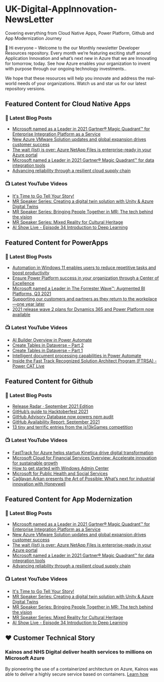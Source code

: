 # UK-Digital-AppInnovation-NewsLetter

Covering everything from Cloud Native Apps, Power Platform, Github and App Modernization Journey

👋 Hi everyone – Welcome to the our Monthly newsletter Developer Resources repository. Every month we’re featuring exciting stuff around Application Innovation and what’s next new in Azure that we are Innovating for tomorrow, today. See how Azure enables your organization to invent with purpose through our ongoing technology investments..


We hope that these resources will help you innovate and address the real-world needs of your organizations. Watch us and star us for our latest repository versions.

## Featured Content for Cloud Native Apps


### 📝 Latest Blog Posts

    
<!-- BLOGCNA:START -->
- [Microsoft named as a Leader in 2021 Gartner® Magic Quadrant™ for Enterprise Integration Platform as a Service](https://azure.microsoft.com/blog/microsoft-named-as-a-leader-in-2021-gartner-magic-quadrant-for-enterprise-integration-platform-as-a-service/)
- [New Azure VMware Solution updates and global expansion drives customer success](https://azure.microsoft.com/blog/new-azure-vmware-solution-updates-and-global-expansion-drives-customer-success/)
- [The wait (list) is over: Azure NetApp Files is enterprise-ready in your Azure portal](https://azure.microsoft.com/blog/the-wait-list-is-over-azure-netapp-files-is-enterpriseready-in-your-azure-portal/)
- [Microsoft named a Leader in 2021 Gartner® Magic Quadrant™ for data integration tools](https://azure.microsoft.com/blog/microsoft-named-a-leader-in-2021-gartner-magic-quadrant-for-data-integration-tools/)
- [Advancing reliability through a resilient cloud supply chain](https://azure.microsoft.com/blog/advancing-reliability-through-a-resilient-cloud-supply-chain/)
<!-- BLOGCNA:END -->

### 📺 Latest YouTube Videos

 
<!-- YOUTUBECNA:START -->
- [It's Time to Go Tell Your Story!](https://www.youtube.com/watch?v=GGR9W-MhkrM)
- [MR Speaker Series: Creating a digital twin solution with Unity & Azure Digital Twins](https://www.youtube.com/watch?v=xzXd57RutrQ)
- [MR Speaker Series: Bringing People Together in MR: The tech behind the vision](https://www.youtube.com/watch?v=wjGEaaLWsLo)
- [MR Speaker Series: Mixed Reality for Cultural Heritage](https://www.youtube.com/watch?v=J7G2oj3rtGg)
- [AI Show Live - Episode 34 Introduction to Deep Learning](https://www.youtube.com/watch?v=YTmvicIL5HA)
<!-- YOUTUBECNA:END -->

##  Featured Content for PowerApps
### 📝 Latest Blog Posts
<!-- BLOGPOWER:START -->
- [Automation in Windows 11 enables users to reduce repetitive tasks and boost productivity](https://cloudblogs.microsoft.com/powerplatform/2021/10/04/automation-in-windows-11-enables-users-to-reduce-repetitive-tasks-and-boost-productivity/)
- [Ensure Power Platform success in your organization through a Center of Excellence](https://cloudblogs.microsoft.com/powerplatform/2021/09/20/ensure-power-platform-success-in-your-organization-through-a-center-of-excellence/)
- [Microsoft named a Leader in The Forrester Wave™: Augmented BI Platforms, Q3 2021](https://powerbi.microsoft.com/en-us/blog/microsoft-named-a-leader-in-the-forrester-wave-augmented-bi-platforms-q3-2021/)
- [Supporting our customers and partners as they return to the workplace—one year later](https://cloudblogs.microsoft.com/powerplatform/2021/07/15/supporting-our-customers-and-partners-as-they-return-to-the-workplace-one-year-later/)
- [2021 release wave 2 plans for Dynamics 365 and Power Platform now available](https://cloudblogs.microsoft.com/dynamics365/bdm/2021/07/15/2021-release-wave-2-plans-for-dynamics-365-and-power-platform-now-available/)
<!-- BLOGPOWER:END -->
 ### 📺 Latest YouTube Videos
    
<!-- YOUTUBEPOWER:START -->
- [AI Builder Overview in Power Automate](https://www.youtube.com/watch?v=D7p-sSauBTQ)
- [Create Tables in Dataverse – Part 2](https://www.youtube.com/watch?v=SCTSftWTTDc)
- [Create Tables in Dataverse – Part 1](https://www.youtube.com/watch?v=txHnZ7ZymEI)
- [Intelligent document processing capabilities in Power Automate](https://www.youtube.com/watch?v=xmMbXmceS2Y)
- [Inside the Fast Track Recognized Solution Architect Program (FTRSA) - Power CAT Live](https://www.youtube.com/watch?v=A1h2RnneOBA)
<!-- YOUTUBEPOWER:END -->

##  Featured Content for Github
### 📝 Latest Blog Posts
<!-- BLOGGITHUB:START -->
- [Release Radar · September 2021 Edition](https://github.blog/2021-10-08-release-radar-aug-2021/)
- [GitHub&#8217;s guide to Hacktoberfest 2021](https://github.blog/2021-10-07-githubs-guide-hacktoberfest-2021/)
- [GitHub Advisory Database now powers npm audit](https://github.blog/2021-10-07-github-advisory-database-now-powers-npm-audit/)
- [GitHub Availability Report: September 2021](https://github.blog/2021-10-06-github-availability-report-september-2021/)
- [13 tiny and terrific entries from the js13kGames competition](https://github.blog/2021-10-05-13-tiny-and-terrific-entries-from-the-js13kgames-competition/)
<!-- BLOGGITHUB:END -->
### 📺 Latest YouTube Videos
<!-- YOUTUBEGITHUB:START -->
- [FastTrack for Azure helps startup Kinetica drive digital transformation](https://www.youtube.com/watch?v=lZ0yQtGnWe8)
- [Microsoft Cloud for Financial Services Overview: Accelerate innovation for sustainable growth](https://www.youtube.com/watch?v=qSmsfJ5ieZE)
- [How to get started with Windows Admin Center](https://www.youtube.com/watch?v=JQ1aHG8yZkQ)
- [Microsoft for Public Health and Social Services](https://www.youtube.com/watch?v=G31-XLmBb14)
- [Çağlayan Arkan presents the Art of Possible: What’s next for industrial innovation with Honeywell](https://www.youtube.com/watch?v=hZKC-V7vQhM)
<!-- YOUTUBEGITHUB:END -->
##  Featured Content for App Modernization
### 📝 Latest Blog Posts
<!-- BLOGAPPMOD:START -->
- [Microsoft named as a Leader in 2021 Gartner® Magic Quadrant™ for Enterprise Integration Platform as a Service](https://azure.microsoft.com/blog/microsoft-named-as-a-leader-in-2021-gartner-magic-quadrant-for-enterprise-integration-platform-as-a-service/)
- [New Azure VMware Solution updates and global expansion drives customer success](https://azure.microsoft.com/blog/new-azure-vmware-solution-updates-and-global-expansion-drives-customer-success/)
- [The wait (list) is over: Azure NetApp Files is enterprise-ready in your Azure portal](https://azure.microsoft.com/blog/the-wait-list-is-over-azure-netapp-files-is-enterpriseready-in-your-azure-portal/)
- [Microsoft named a Leader in 2021 Gartner® Magic Quadrant™ for data integration tools](https://azure.microsoft.com/blog/microsoft-named-a-leader-in-2021-gartner-magic-quadrant-for-data-integration-tools/)
- [Advancing reliability through a resilient cloud supply chain](https://azure.microsoft.com/blog/advancing-reliability-through-a-resilient-cloud-supply-chain/)
<!-- BLOGAPPMOD:END -->
### 📺 Latest YouTube Videos
<!-- YOUTUBEAPPMOD:START -->
- [It's Time to Go Tell Your Story!](https://www.youtube.com/watch?v=GGR9W-MhkrM)
- [MR Speaker Series: Creating a digital twin solution with Unity & Azure Digital Twins](https://www.youtube.com/watch?v=xzXd57RutrQ)
- [MR Speaker Series: Bringing People Together in MR: The tech behind the vision](https://www.youtube.com/watch?v=wjGEaaLWsLo)
- [MR Speaker Series: Mixed Reality for Cultural Heritage](https://www.youtube.com/watch?v=J7G2oj3rtGg)
- [AI Show Live - Episode 34 Introduction to Deep Learning](https://www.youtube.com/watch?v=YTmvicIL5HA)
<!-- YOUTUBEAPPMOD:END -->


## ♥️ Customer Technical Story 

### Kainos and NHS Digital deliver health services to millions on Microsoft Azure

By pioneering the use of a containerized architecture on Azure, Kainos was able to deliver a highly secure service based on containers. [Learn how](https://customers.microsoft.com/en-us/story/1368348549535774520-kainos-and-nhs-digital-deliver-health-services-to-millions-on-microsoft-azure)

